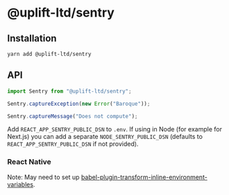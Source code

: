 # @uplift-ltd/sentry

## Installation

    yarn add @uplift-ltd/sentry

## API

```ts
import Sentry from "@uplift-ltd/sentry";

Sentry.captureException(new Error("Baroque"));

Sentry.captureMessage("Does not compute");
```

Add `REACT_APP_SENTRY_PUBLIC_DSN` to `.env`. If using in Node (for example for Next.js) you can add
a separate `NODE_SENTRY_PUBLIC_DSN` (defaults to `REACT_APP_SENTRY_PUBLIC_DSN` if not provided).

### React Native

Note: May need to set up
[babel-plugin-transform-inline-environment-variables](https://babeljs.io/docs/en/babel-plugin-transform-inline-environment-variables/).
